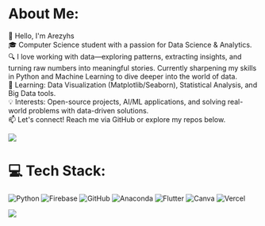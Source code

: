 <div align="left">

# About Me:
👋 Hello, I'm Arezyhs<br>🎓 Computer Science student with a passion for Data Science & Analytics.<br>🔍 I love working with data—exploring patterns, extracting insights, and turning raw numbers into meaningful stories. Currently sharpening my skills in Python and Machine Learning to dive deeper into the world of data.<br>🌱 Learning: Data Visualization (Matplotlib/Seaborn), Statistical Analysis, and Big Data tools.<br>💡 Interests: Open-source projects, AI/ML applications, and solving real-world problems with data-driven solutions.<br>📫 Let's connect! Reach me via GitHub or explore my repos below.

![](https://github-readme-streak-stats.herokuapp.com/?user=arezyhs&theme=city_lights&hide_border=false)<br/>


# 💻 Tech Stack:
![Python](https://img.shields.io/badge/python-3670A0?style=for-the-badge&logo=python&logoColor=ffdd54) ![Firebase](https://img.shields.io/badge/firebase-a08021?style=for-the-badge&logo=firebase&logoColor=ffcd34) ![GitHub](https://img.shields.io/badge/github-%23121011.svg?style=for-the-badge&logo=github&logoColor=white) ![Anaconda](https://img.shields.io/badge/Anaconda-%2344A833.svg?style=for-the-badge&logo=anaconda&logoColor=white) ![Flutter](https://img.shields.io/badge/Flutter-%2302569B.svg?style=for-the-badge&logo=Flutter&logoColor=white) ![Canva](https://img.shields.io/badge/Canva-%2300C4CC.svg?style=for-the-badge&logo=Canva&logoColor=white) ![Vercel](https://img.shields.io/badge/vercel-%23000000.svg?style=for-the-badge&logo=vercel&logoColor=white)

[![](https://visitcount.itsvg.in/api?id=arezyhs&icon=0&color=1)](https://visitcount.itsvg.in)

</div>

<!-- Proudly created with GPRM ( https://gprm.itsvg.in ) -->
